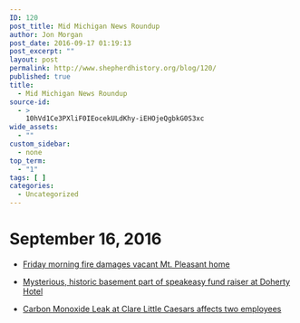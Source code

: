 ```yaml
---
ID: 120
post_title: Mid Michigan News Roundup
author: Jon Morgan
post_date: 2016-09-17 01:19:13
post_excerpt: ""
layout: post
permalink: http://www.shepherdhistory.org/blog/120/
published: true
title:
  - Mid Michigan News Roundup
source-id:
  - >
    10hVd1Ce3PXliF0IEocekULdKhy-iEHOjeQgbkG0S3xc
wide_assets:
  - ""
custom_sidebar:
  - none
top_term:
  - "1"
tags: [ ]
categories:
  - Uncategorized
---
```

<h1>September 16, 2016</h1>

<ul>
<li><p><a href="http://www.themorningsun.com/general-news/20160916/friday-morning-fire-damages-vacant-mt-pleasant-home">Friday morning fire damages vacant Mt. Pleasant home</a></p></li>
<li><p><a href="http://www.themorningsun.com/general-news/20160916/mysterious-historic-basement-part-of-speakeasy-fund-raiser-at-doherty-hotel">Mysterious, historic basement part of speakeasy fund raiser at Doherty Hotel</a></p></li>
<li><p><a href="http://www.themorningsun.com/general-news/20160916/carbon-monoxide-leak-at-clare-little-caesars-affects-two-employees">Carbon Monoxide Leak at Clare Little Caesars affects two employees</a></p></li>
</ul>